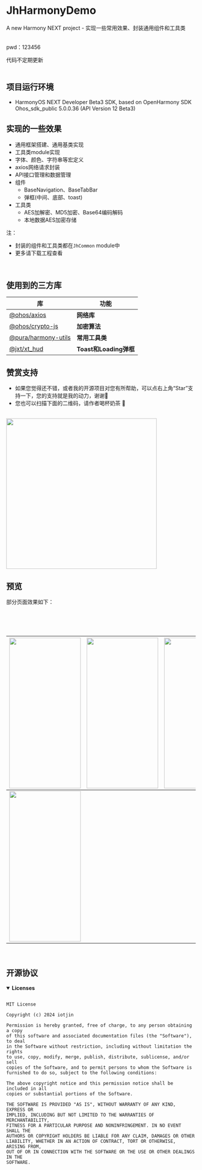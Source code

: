 # JhHarmonyDemo

A new Harmony NEXT project - 实现一些常用效果、封装通用组件和工具类 <br>
<br>

pwd：123456

代码不定期更新
<br>
<br>

## 项目运行环境

* HarmonyOS NEXT Developer Beta3 SDK, based on OpenHarmony SDK Ohos_sdk_public 5.0.0.36 (API Version 12 Beta3)

## 实现的一些效果

* 通用框架搭建、通用基类实现
* 工具类module实现
* 字体、颜色、字符串等宏定义
* axios网络请求封装
* API接口管理和数据管理
* 组件
    * BaseNavigation、BaseTabBar
    * 弹框(中间、底部、toast)
* 工具类
    * AES加解密、MD5加密、Base64编码解码
    * 本地数据AES加密存储

注：

* 封装的组件和工具类都在`JhCommon` module中
* 更多请下载工程查看

<br>

## 使用到的三方库

| 库                                                                                    | 功能                  |
|--------------------------------------------------------------------------------------|---------------------|
| [@ohos/axios](https://ohpm.openharmony.cn/#/cn/detail/@ohos%2Faxios)                 | **网络库**             |
| [@ohos/crypto-js](https://ohpm.openharmony.cn/#/cn/detail/@ohos%2Fcrypto-js)         | **加密算法**            |
| [@pura/harmony-utils](https://ohpm.openharmony.cn/#/cn/detail/@pura%2Fharmony-utils) | **常用工具类**           |
| [@jxt/xt_hud](https://ohpm.openharmony.cn/#/cn/detail/@jxt%2Fxt_hud)                 | **Toast和Loading弹框** |

## 赞赏支持

* 如果您觉得还不错，或者我的开源项目对您有所帮助，可以点右上角“Star”支持一下，您的支持就是我的动力，谢谢🙂
* 您也可以扫描下面的二维码，请作者喝杯奶茶 🧋

<br>

<img src="https://gitee.com/iotjh/res/raw/master/weapp/PayCode.jpg" width="400" height="400">

<br>

## 预览

部分页面效果如下：


<br>
<br>
<br>

|     <img src="https://gitee.com/iotjh/Picture/raw/master/HarmonyDemo/Login.gif" width="190" height="400">     | <img src="https://gitee.com/iotjh/Picture/raw/master/HarmonyDemo/Base/BaseNavigation.gif" width="190" height="400"> | <img src="https://gitee.com/iotjh/Picture/raw/master/HarmonyDemo/Alert/JhProgressHUD.gif" width="190" height="400"> |
|:-------------------------------------------------------------------------------------------------------------:|:-------------------------------------------------------------------------------------------------------------------:|:-------------------------------------------------------------------------------------------------------------------:|
| <img src="https://gitee.com/iotjh/Picture/raw/master/HarmonyDemo/Alert/JhAlert.gif" width="190" height="400"> |                                                        ![]()                                                        |                                                        ![]()                                                        |  

<br>

## <a id="Licenses"></a> 开源协议

<details open id="Licenses">
  <summary><strong>Licenses</strong></summary>

```

MIT License

Copyright (c) 2024 iotjin

Permission is hereby granted, free of charge, to any person obtaining a copy
of this software and associated documentation files (the "Software"), to deal
in the Software without restriction, including without limitation the rights
to use, copy, modify, merge, publish, distribute, sublicense, and/or sell
copies of the Software, and to permit persons to whom the Software is
furnished to do so, subject to the following conditions:

The above copyright notice and this permission notice shall be included in all
copies or substantial portions of the Software.

THE SOFTWARE IS PROVIDED "AS IS", WITHOUT WARRANTY OF ANY KIND, EXPRESS OR
IMPLIED, INCLUDING BUT NOT LIMITED TO THE WARRANTIES OF MERCHANTABILITY,
FITNESS FOR A PARTICULAR PURPOSE AND NONINFRINGEMENT. IN NO EVENT SHALL THE
AUTHORS OR COPYRIGHT HOLDERS BE LIABLE FOR ANY CLAIM, DAMAGES OR OTHER
LIABILITY, WHETHER IN AN ACTION OF CONTRACT, TORT OR OTHERWISE, ARISING FROM,
OUT OF OR IN CONNECTION WITH THE SOFTWARE OR THE USE OR OTHER DEALINGS IN THE
SOFTWARE.

```

</details>